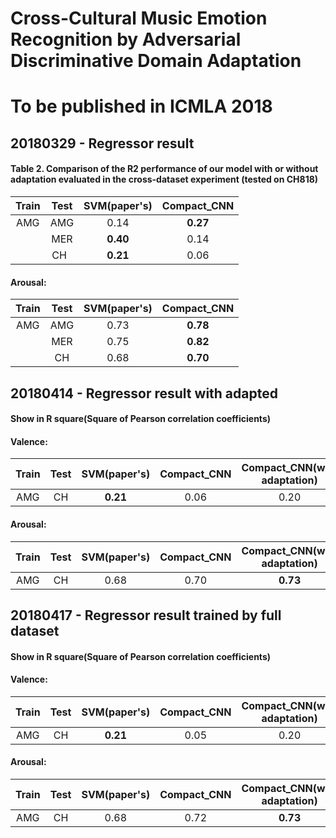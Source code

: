 # Cross-Cultural Music Emotion Recognition by Adversarial Discriminative Domain Adaptation
# To be published in ICMLA 2018

## 20180329 - Regressor result
#### Table 2. Comparison of the R2 performance of our model with or without adaptation evaluated in the cross-dataset experiment (tested on CH818)
| Train | Test | SVM(paper's) | Compact_CNN |
| :---: | :---: | :---: | :---: |
| AMG | AMG | 0.14 | **0.27** |
|     | MER | **0.40** | 0.14 |
|     | CH  | **0.21** | 0.06 |

#### Arousal:
| Train | Test | SVM(paper's) | Compact_CNN |
| :---: | :---: | :---: | :---: |
| AMG | AMG | 0.73 | **0.78** |
|     | MER | 0.75 | **0.82** |
|     | CH  | 0.68 | **0.70** |

## 20180414 - Regressor result with adapted
#### Show in R square(Square of Pearson correlation coefficients)
#### Valence:
| Train | Test | SVM(paper's) | Compact_CNN | Compact_CNN(with adaptation) |
| :---: | :---: | :---: | :---: | :---: |
| AMG | CH  | **0.21** | 0.06 | 0.20 |

#### Arousal:
| Train | Test | SVM(paper's) | Compact_CNN | Compact_CNN(with adaptation) |
| :---: | :---: | :---: | :---: | :---: |
| AMG | CH  | 0.68 | 0.70 | **0.73** |

## 20180417 - Regressor result trained by full dataset
#### Show in R square(Square of Pearson correlation coefficients)
#### Valence:
| Train | Test | SVM(paper's) | Compact_CNN | Compact_CNN(with adaptation) |
| :---: | :---: | :---: | :---: | :---: |
| AMG | CH  | **0.21** | 0.05 | 0.20 |

#### Arousal:
| Train | Test | SVM(paper's) | Compact_CNN | Compact_CNN(with adaptation) |
| :---: | :---: | :---: | :---: | :---: |
| AMG | CH  | 0.68 | 0.72 | **0.73** |
